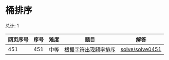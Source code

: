 # 桶排序

<!--- table -->


总计: 1

| 网页序号 | 序号 | 难度 | 题目                    | 解答                      |
| ---- | ---- | ---- | ------------------ | ---------------- |
| 451 | 451 | 中等 | [根据字符出现频率排序](https://leetcode.cn/problems/sort-characters-by-frequency/) | [solve/solve0451](../solve/solve0451)|
